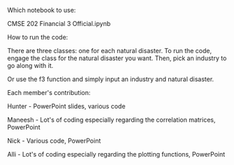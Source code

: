 Which notebook to use:

CMSE 202 Financial 3 Official.ipynb

How to run the code:

There are three classes: one for each natural disaster. To run the code, engage the class for the natural disaster you want. Then, pick an industry to go along with it.

Or use the f3 function and simply input an industry and natural disaster.





Each member's contribution:

Hunter - PowerPoint slides, various code

Maneesh - Lot's of coding especially regarding the correlation matrices, PowerPoint

Nick - Various code, PowerPoint

Alli - Lot's of coding especially regarding the plotting functions, PowerPoint
